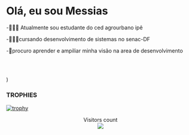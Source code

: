 # Olá, eu sou Messias
-👨🏿‍🏫 Atualmente sou estudante do ced agrourbano ipê
 
-👨🏻‍💻cursando desenvolvimento de sistemas no senac-DF

-🎥procuro aprender e ampiliar minha visão na area de desenvolvimento

 <div style="display: inline_block">

  
  ##
 <div> 
  
</div>

<br>

)






 ### TROPHIES
 

[![trophy](https://github-profile-trophy.vercel.app/?username=DocenteDevRafael&theme=onedark)](https://github.com/ryo-ma/github-profile-trophy)

 <p align="center"> 
  Visitors count<br>
  <img src="https://profile-counter.glitch.me/DocenteDevRafael/count.svg" />
 </p>






